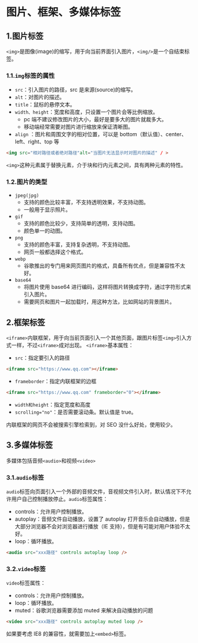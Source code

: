 # 图片、框架、多媒体标签

## 1.图片标签

`<img>`是图像(image)的缩写，用于向当前界面引入图片，`<img/>`是一个自结束标签。

### 1.1.`img`标签的属性

- `src`：引入图片的路径，src 是来源(source)的缩写。
- `alt`：对图片的描述。
- `title`：鼠标的悬停文本。
- `width、height`：宽度和高度，只设置一个图片会等比例缩放。
  - pc 端不建议修改图片的大小，最好是要多大的图片就裁多大。
  - 移动端经常需要对图片进行缩放来保证清晰图。
- `align` ：图片和周围文字的相对位置，可以是 bottom（默认值）、center、left、right、top 等

```html
<img src="相对路径或者绝对路径"alt="当图片无法显示时对图片的描述" / >
```

`<img>`这种元素属于替换元素，介于块和行内元素之间，具有两种元素的特性。

### 1.2.图片的类型

- `jpeg(jpg)`
  - 支持的颜色比较丰富，不支持透明效果，不支持动图。
  - 一般用于显示照片。
- `gif`
  - 支持的颜色比较少，支持简单的透明，支持动图。
  - 颜色单一的动图。
- `png`
  - 支持的颜色丰富，支持复杂透明，不支持动图。
  - 网页一般都选择这个格式。
- `webp`
  - 谷歌推出的专门用来网页图片的格式，具备所有优点，但是兼容性不太好。
- `base64`
  - 将图片使用 base64 进行编码，这样将图片转换成字符，通过字符形式来引入图片。
  - 需要网页和图片一起加载时，用这种方法，比如网站的背景图片。

## 2.框架标签

`<iframe>`内联框架，用于向当前页面引入一个其他页面，跟图片标签`<img>`引入方式一样，不过`<iframe>`成对出现。
`<iframe>`基本属性：

- `src`：指定要引入的路径

```html
<iframe src="https://www.qq.com"></iframe>
```

- `frameborder`：指定内联框架的边框

```html
<iframe src="https://www.qq.com" frameborder="0"></iframe>
```

- `width和height`：指定宽度和高度
- `scrolling="no"`：是否需要滚动条。默认值是 true。

内联框架的网页不会被搜索引擎检索到，对 SEO 没什么好处，使用较少。

## 3.多媒体标签

多媒体包括音频`<audio>`和视频`<video>`

### 3.1.`audio`标签

`audio`标签向页面引入一个外部的音频文件，音视频文件引入时，默认情况下不允许用户自己控制播放停止。`audio`标签属性：

- controls：允许用户控制播放。
- autoplay：音频文件自动播放，设置了 autoplay 打开音乐会自动播放，但是大部分浏览器不会对浏览器进行播放（IE 支持），但是有可能对用户体验不太好。
- loop：循环播放。

```html
<audio src="xxx路径" controls autoplay loop />
```

### 3.2.`video`标签

`video`标签属性：

- controls：允许用户控制播放。
- loop：循环播放。
- muted：谷歌浏览器需要添加 muted 来解决自动播放的问题

```html
<video src="xxx路径" controls autoplay muted loop />
```

如果要考虑 IE8 的兼容性，就需要加上`<embed>`标签。
